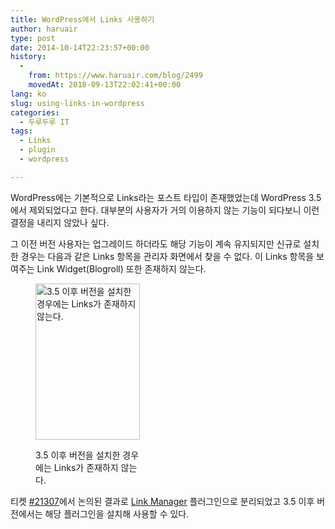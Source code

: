 ```yaml
---
title: WordPress에서 Links 사용하기
author: haruair
type: post
date: 2014-10-14T22:23:57+00:00
history:
  - 
    from: https://www.haruair.com/blog/2499
    movedAt: 2018-09-13T22:02:41+00:00
lang: ko
slug: using-links-in-wordpress
categories:
  - 두루두루 IT
tags:
  - Links
  - plugin
  - wordpress

---
```

WordPress에는 기본적으로 Links라는 포스트 타입이 존재했었는데 WordPress 3.5 에서 제외되었다고 한다. 대부분의 사용자가 거의 이용하지 않는 기능이 되다보니 이런 결정을 내리지 않았나 싶다.

그 이전 버전 사용자는 업그레이드 하더라도 해당 기능이 계속 유지되지만 신규로 설치한 경우는 다음과 같은 Links 항목을 관리자 화면에서 찾을 수 없다. 이 Links 항목을 보여주는 Link Widget(Blogroll) 또한 존재하지 않는다.<figure id="attachment_2500" style="width: 167px" class="wp-caption aligncenter">

<img data-attachment-id="2500" data-permalink="https://edykim.com/blog/2499/links" data-orig-file="https://edykim.com/wp-content/uploads/2014/10/links.png?fit=167%2C250&ssl=1" data-orig-size="167,250" data-comments-opened="1" data-image-meta="{&quot;aperture&quot;:&quot;0&quot;,&quot;credit&quot;:&quot;&quot;,&quot;camera&quot;:&quot;&quot;,&quot;caption&quot;:&quot;&quot;,&quot;created_timestamp&quot;:&quot;0&quot;,&quot;copyright&quot;:&quot;&quot;,&quot;focal_length&quot;:&quot;0&quot;,&quot;iso&quot;:&quot;0&quot;,&quot;shutter_speed&quot;:&quot;0&quot;,&quot;title&quot;:&quot;&quot;,&quot;orientation&quot;:&quot;0&quot;}" data-image-title="links" data-image-description="" data-medium-file="https://edykim.com/wp-content/uploads/2014/10/links.png?fit=167%2C250&ssl=1" data-large-file="https://edykim.com/wp-content/uploads/2014/10/links.png?fit=167%2C250&ssl=1" src="https://edykim.com/wp-content/uploads/2014/10/links.png?resize=167%2C250" alt="3.5 이후 버전을 설치한 경우에는 Links가 존재하지 않는다." width="167" height="250" class="size-full wp-image-2500" data-recalc-dims="1" /><figcaption class="wp-caption-text">3.5 이후 버전을 설치한 경우에는 Links가 존재하지 않는다.</figcaption></figure> 

티켓 [#21307][1]에서 논의된 결과로 [Link Manager][2] 플러그인으로 분리되었고 3.5 이후 버전에서는 해당 플러그인을 설치해 사용할 수 있다.

 [1]: https://core.trac.wordpress.org/ticket/21307
 [2]: https://wordpress.org/plugins/link-manager/